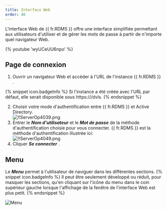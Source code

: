 ```yaml
---
title: Interface Web
order: 40
---
```

L'interface Web de {{ fr.RDMS }} offre une interface simplifiée permettant aux utilisateurs d'utiliser et de gérer les mots de passe à partir de n'importe quel navigateur Web.  

{% youtube 'wyUCeUU6npo' %}  

## Page de connexion 

1. Ouvrir un navigateur Web et accéder à l'URL de l'instance {{ fr.RDMS }} . 

{% snippet icon.badgeInfo %} 
Si l'instance a été créée avec l'URL par défaut, elle serait disponible sous https://<ServerName>/dvls. 
{% endsnippet %}
 
2. Choisir votre mode d'authentification entre {{ fr.RDMS }} et Active Directory.  
![!!ServerOp4039.png](/img/fr/server/ServerOp4039.png) 
1. Entrer le ***Nom d'utilisateur*** et le ***Mot de passe*** de la méthode d'authentification choisie pour vous connecter. {{ fr.RDMS }} est la méthode d'authentification illustrée ici:  
![!!ServerOp4049.png](/img/fr/server/ServerOp4049.png) 
1. Cliquer ***Se connecter*** .  

## Menu 

Le ***Menu*** permet à l'utilisateur de naviguer dans les différentes sections. 
{% snippet icon.badgeInfo %} 
Il peut être seulement développé ou réduit, pour masquer les sections, qu'en cliquant sur l'icône du menu dans le coin supérieur gauche lorsque l'affichage de la fenêtre de l'interface Web est plus petit. 
{% endsnippet %} 

![Menu](/img/fr/server/ServerOp8015.png) 

